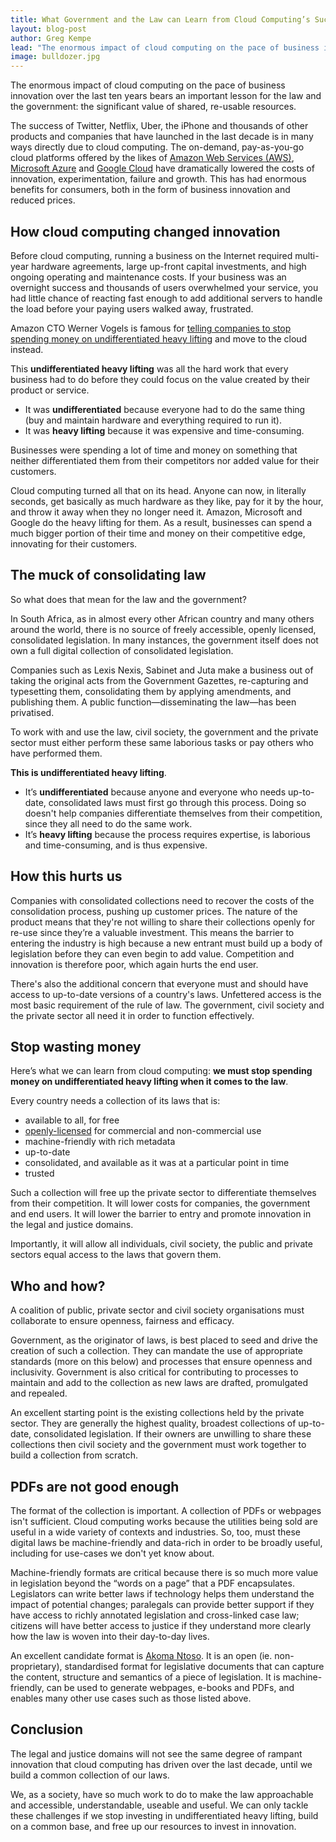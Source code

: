 ```yaml
---
title: What Government and the Law can Learn from Cloud Computing’s Success
layout: blog-post
author: Greg Kempe
lead: "The enormous impact of cloud computing on the pace of business innovation over the last ten years bears an important lesson for the law and the government: the significant value of shared, re-usable resources."
image: bulldozer.jpg
---
```


The enormous impact of cloud computing on the pace of business innovation over the last ten years bears an important lesson for the law and the government: the significant value of shared, re-usable resources.

The success of Twitter, Netflix, Uber, the iPhone and thousands of other products and companies that have launched in the last decade is in many ways directly due to cloud computing. The on-demand, pay-as-you-go cloud platforms offered by the likes of [Amazon Web Services (AWS)](https://aws.amazon.com/), [Microsoft Azure](https://azure.microsoft.com/en-us/) and [Google Cloud](https://cloud.google.com/) have dramatically lowered the costs of innovation, experimentation, failure and growth. This has had enormous benefits for consumers, both in the form of business innovation and reduced prices.

## How cloud computing changed innovation

Before cloud computing, running a business on the Internet required multi-year hardware agreements, large up-front capital investments, and high ongoing operating and maintenance costs. If your business was an overnight success and thousands of users overwhelmed your service, you had little chance of reacting fast enough to add additional servers to handle the load before your paying users walked away, frustrated.

Amazon CTO Werner Vogels is famous for [telling companies to stop spending money on undifferentiated heavy lifting](https://www.cio.co.nz/article/466635/amazon_cto_stop_spending_money_undifferentiated_heavy_lifting_/) and move to the cloud instead.

This **undifferentiated heavy lifting** was all the hard work that every business had to do before they could focus on the value created by their product or service.

* It was **undifferentiated** because everyone had to do the same thing (buy and maintain hardware and everything required to run it).
* It was **heavy lifting** because it was expensive and time-consuming.

Businesses were spending a lot of time and money on something that neither differentiated them from their competitors nor added value for their customers.

Cloud computing turned all that on its head. Anyone can now, in literally seconds, get basically as much hardware as they like, pay for it by the hour, and throw it away when they no longer need it. Amazon, Microsoft and Google do the heavy lifting for them. As a result, businesses can spend a much bigger portion of their time and money on their competitive edge, innovating for their customers. 

## The muck of consolidating law

So what does that mean for the law and the government?

In South Africa, as in almost every other African country and many others around the world, there is no source of freely accessible, openly licensed, consolidated legislation. In many instances, the government itself does not own a full digital collection of consolidated legislation.

Companies such as Lexis Nexis, Sabinet and Juta make a business out of taking the original acts from the Government Gazettes, re-capturing and typesetting them, consolidating them by applying amendments, and publishing them. A public function—disseminating the law—has been privatised.

To work with and use the law, civil society, the government and the private sector must either perform these same laborious tasks or pay others who have performed them. 

**This is undifferentiated heavy lifting**.

* It’s **undifferentiated** because anyone and everyone who needs up-to-date, consolidated laws must first go through this process. Doing so doesn't help companies differentiate themselves from their competition, since they all need to do the same work.
* It’s **heavy lifting** because the process requires expertise, is laborious and time-consuming, and is thus expensive.


## How this hurts us

Companies with consolidated collections need to recover the costs of the consolidation process, pushing up customer prices. The nature of the product means that they're not willing to share their collections openly for re-use since they’re a valuable investment. This means the barrier to entering the industry is high because a new entrant must build up a body of legislation before they can even begin to add value. Competition and innovation is therefore poor, which again hurts the end user.

There's also the additional concern that everyone must and should have access to up-to-date versions of a country's laws. Unfettered access is the most basic requirement of the rule of law. The government, civil society and the private sector all need it in order to function effectively.

## Stop wasting money

Here’s what we can learn from cloud computing: **we must stop spending money on undifferentiated heavy lifting when it comes to the law**. 

Every country needs a collection of its laws that is:

* available to all, for free
* [openly-licensed](http://opendefinition.org/) for commercial and non-commercial use
* machine-friendly with rich metadata
* up-to-date
* consolidated, and available as it was at a particular point in time
* trusted

Such a collection will free up the private sector to differentiate themselves from their competition. It will lower costs for companies, the government and end users. It will lower the barrier to entry and promote innovation in the legal and justice domains.

Importantly, it will allow all individuals, civil society, the public and private sectors equal access to the laws that govern them.

## Who and how?

A coalition of public, private sector and civil society organisations must collaborate to ensure openness, fairness and efficacy.

Government, as the originator of laws, is best placed to seed and drive the creation of such a collection. They can mandate the use of appropriate standards (more on this below) and processes that ensure openness and inclusivity. Government is also critical for contributing to processes to maintain and add to the collection as new laws are drafted, promulgated and repealed.

An excellent starting point is the existing collections held by the private sector. They are generally the highest quality, broadest collections of up-to-date, consolidated legislation. If their owners are unwilling to share these collections then civil society and the government must work together to build a collection from scratch.

## PDFs are not good enough

The format of the collection is important. A collection of PDFs or webpages isn't sufficient. Cloud computing works because the utilities being sold are useful in a wide variety of contexts and industries. So, too, must these digital laws be machine-friendly and data-rich in order to be broadly useful, including for use-cases we don't yet know about. 

Machine-friendly formats are critical because there is so much more value in legislation beyond the “words on a page” that a PDF encapsulates. Legislators can write better laws if technology helps them understand the impact of potential changes; paralegals can provide better support if they have access to richly annotated legislation and cross-linked case law; citizens will have better access to justice if they understand more clearly how the law is woven into their day-to-day lives.

An excellent candidate format is [Akoma Ntoso](http://www.akomantoso.org/). It is an open (ie. non-proprietary), standardised format for legislative documents that can capture the content, structure and semantics of a piece of legislation. It is machine-friendly, can be used to generate webpages, e-books and PDFs, and enables many other use cases such as those listed above.

## Conclusion

The legal and justice domains will not see the same degree of rampant innovation that cloud computing has driven over the last decade, until we build a common collection of our laws.

We, as a society, have so much work to do to make the law approachable and accessible, understandable, useable and useful. We can only tackle these challenges if we stop investing in undifferentiated heavy lifting, build on a common base, and free up our resources to invest in innovation.